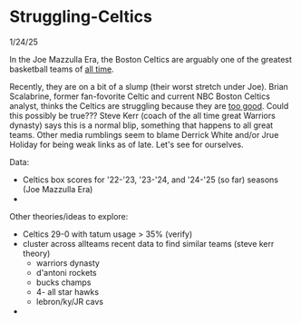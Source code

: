 # Struggling-Celtics

1/24/25

In the Joe Mazzulla Era, the Boston Celtics are arguably one of the greatest basketball teams of [all time](https://www.statmuse.com/nba/ask/best-win-percentage-by-nba-coach).

Recently, they are on a bit of a slump (their worst stretch under Joe). Brian Scalabrine, former fan-fovorite Celtic and current NBC Boston Celtics analyst, thinks the Celtics are struggling because they are [too good](https://www.youtube.com/shorts/AKMWhU_1hek). Could this possibly be true??? Steve Kerr (coach of the all time great Warriors dynasty) says this is a normal blip, something that happens to all great teams. Other media rumblings seem to blame Derrick White and/or Jrue Holiday for being weak links as of late. Let's see for ourselves.

Data:
- Celtics box scores for '22-'23, '23-'24, and '24-'25 (so far) seasons (Joe Mazzulla Era)
- 

Other theories/ideas to explore:
- Celtics 29-0 with tatum usage > 35% (verify)
- cluster across allteams recent data to find similar teams (steve kerr theory)
  - warriors dynasty
  - d'antoni rockets
  - bucks champs
  - 4- all star hawks
  - lebron/ky/JR cavs
- 
